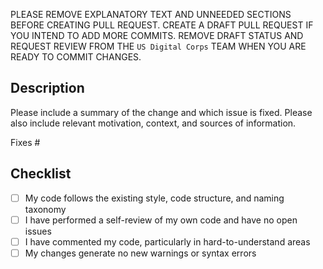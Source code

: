 PLEASE REMOVE EXPLANATORY TEXT AND UNNEEDED SECTIONS BEFORE CREATING PULL REQUEST.  CREATE A DRAFT PULL REQUEST IF YOU INTEND TO ADD MORE COMMITS.  REMOVE DRAFT STATUS AND REQUEST REVIEW FROM THE `US Digital Corps` TEAM WHEN YOU ARE READY TO COMMIT CHANGES.

## Description

Please include a summary of the change and which issue is fixed. Please also include relevant motivation, context, and sources of information.

Fixes #<!--(add issue number)-->

## Checklist

- [ ] My code follows the existing style, code structure, and naming taxonomy
- [ ] I have performed a self-review of my own code and have no open issues
- [ ] I have commented my code, particularly in hard-to-understand areas
- [ ] My changes generate no new warnings or syntax errors
